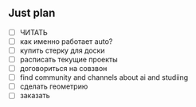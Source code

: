 ## Just plan
- [ ] ЧИТАТЬ
- [ ] как именно работает auto?
- [ ] купить стерку для доски
- [ ] расписать текущие проекты 
- [ ] договориться на совзвон
- [ ] find community and channels about ai and studiing
- [ ] сделать геометрию
- [ ] заказать
